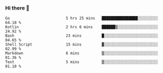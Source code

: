 ### Hi there 👋

<!--
**yeya24/yeya24** is a ✨ _special_ ✨ repository because its `README.md` (this file) appears on your GitHub profile.

Here are some ideas to get you started:

- 🔭 I’m currently working on ...
- 🌱 I’m currently learning ...
- 👯 I’m looking to collaborate on ...
- 🤔 I’m looking for help with ...
- 💬 Ask me about ...
- 📫 How to reach me: ...
- 😄 Pronouns: ...
- ⚡ Fun fact: ...
-->

<!--START_SECTION:waka-->

```text
Go                         5 hrs 25 mins   ████████████████░░░░░░░░░   64.18 %
Kotlin                     2 hrs 6 mins    ██████▒░░░░░░░░░░░░░░░░░░   24.92 %
Bash                       23 mins         █░░░░░░░░░░░░░░░░░░░░░░░░   04.65 %
Shell Script               15 mins         ▓░░░░░░░░░░░░░░░░░░░░░░░░   02.99 %
Markdown                   6 mins          ▒░░░░░░░░░░░░░░░░░░░░░░░░   01.36 %
Text                       5 mins          ▒░░░░░░░░░░░░░░░░░░░░░░░░   01.10 %
```

<!--END_SECTION:waka-->
